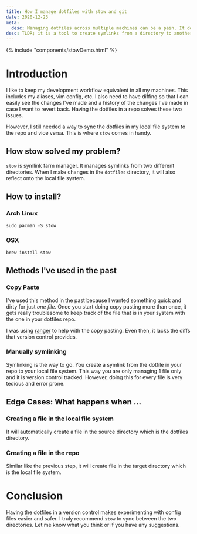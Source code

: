```yaml
---
title: How I manage dotfiles with stow and git
date: 2020-12-23
meta:
  desc: Managing dotfiles across multiple machines can be a pain. It doesn't have to be when you use stow and git.
desc: TLDR; it is a tool to create symlinks from a directory to another directory. See the demo.
---
```


{% include "components/stowDemo.html" %}

# Introduction

I like to keep my development workflow equivalent in all my machines. This includes my aliases, vim config, etc. I also need to have diffing so that I can easily see the changes I've made and a history of the changes I've made in case I want to revert back. Having the dotfiles in a repo solves these two issues.

However, I still needed a way to sync the dotfiles in my local file system to the repo and vice versa. This is where `stow` comes in handy.

## How stow solved my problem?

`stow` is symlink farm manager. It manages symlinks from two different directories. When I make changes in the `dotfiles` directory, it will also reflect onto the local file system.

## How to install?

### Arch Linux

```
sudo pacman -S stow
```

### OSX

```
brew install stow
```

## Methods I've used in the past

### Copy Paste

I've used this method in the past because I wanted something quick and dirty for just *one file*. Once you start doing copy pasting more than once, it gets really troublesome to keep track of the file that is in your system with the one in your dotfiles repo.

I was using [ranger](https://github.com/ranger/ranger) to help with the copy pasting. Even then, it lacks the diffs that version control provides.

### Manually symlinking

Symlinking is the way to go. You create a symlink from the dotfile in your repo to your local file system. This way you are only managing 1 file only and it is version control tracked. However, doing this for every file is very tedious and error prone.

## Edge Cases: What happens when ...

### Creating a file in the local file system

It will automatically create a file in the source directory which is the dotfiles directory.

### Creating a file in the repo

Similar like the previous step, it will create file in the target directory which is the local file system.

# Conclusion

Having the dotfiles in a version control makes experimenting with config files easier and safer. I truly recommend `stow` to sync between the two directories. Let me know what you think or if you have any suggestions.

